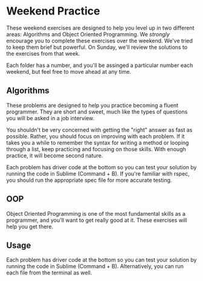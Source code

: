 # Weekend Practice

These weekend exercises are designed to help you level up in two different areas: Algorithms and Object Oriented Programming. We *strongly* encourage you to complete these exercises over the weekend. We've tried to keep them brief but powerful. On Sunday, we'll review the solutions to the exercises from that week.

Each folder has a number, and you'll be assinged a particular number each weekend, but feel free to move ahead at any time.

## Algorithms

These problems are designed to help you practice becoming a fluent programmer. They are short and sweet, much like the types of questions you will be asked in a job interview.

You shouldn't be very concerned with getting the "right" answer as fast as possible. Rather, you should focus on improving with each problem. If it takes you a while to remember the syntax for writing a method or looping through a list, keep practicing and focusing on those skills. With enough practice, it will become second nature.

Each problem has driver code at the bottom so you can test your solution by running the code in Sublime (Command + B). If you're familiar with rspec, you should run the appropriate spec file for more accurate testing.

## OOP

Object Oriented Programming is one of the most fundamental skills as a programmer, and you'll want to get really good at it. These exercises will help you get there. 

## Usage

Each problem has driver code at the bottom so you can test your solution by running the code in Sublime (Command + B). Alternatively, you can run each file from the terminal as well.